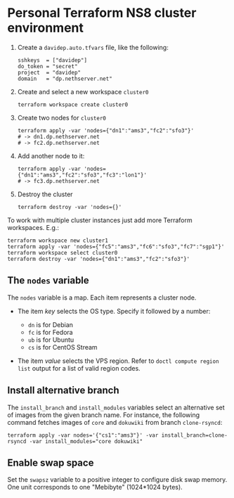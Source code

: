 # Personal Terraform NS8 cluster environment

1. Create a `davidep.auto.tfvars` file, like the following:

       sshkeys  = ["davidep"]
       do_token = "secret"
       project  = "davidep"
       domain   = "dp.nethserver.net"

2. Create and select a new workspace `cluster0`

       terraform workspace create cluster0

3. Create two nodes for `cluster0`

       terraform apply -var 'nodes={"dn1":"ams3","fc2":"sfo3"}'
       # -> dn1.dp.nethserver.net
       # -> fc2.dp.nethserver.net

4. Add another node to it:

       terraform apply -var 'nodes={"dn1":"ams3","fc2":"sfo3","fc3":"lon1"}'
       # -> fc3.dp.nethserver.net

5. Destroy the cluster

       terraform destroy -var 'nodes={}'

To work with multiple cluster instances just add more Terraform
workspaces. E.g.:

    terraform workspace new cluster1
    terraform apply -var 'nodes={"fc5":"ams3","fc6":"sfo3","fc7":"sgp1"}'
    terraform workspace select cluster0
    terraform destroy -var 'nodes={"dn1":"ams3","fc2":"sfo3"}'

## The `nodes` variable

The `nodes` variable is a map. Each item represents a cluster node.

- The item _key_ selects the OS type. Specify it followed by a number:

  * `dn` is for Debian
  * `fc` is for Fedora
  * `ub` is for Ubuntu
  * `cs` is for CentOS Stream

- The item _value_ selects the VPS region. Refer to `doctl compute region list` output for
  a list of valid region codes.

## Install alternative branch

The `install_branch` and `install_modules` variables select an alternative set
of images from the given branch name. For instance, the following command
fetches images of `core` and `dokuwiki` from branch `clone-rsyncd`:

    terraform apply -var nodes='{"cs1":"ams3"}' -var install_branch=clone-rsyncd -var install_modules="core dokuwiki"

## Enable swap space

Set the `swapsz` variable to a positive integer to configure disk swap
memory. One unit corresponds to one "Mebibyte" (1024*1024 bytes).
